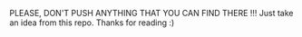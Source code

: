 PLEASE, DON'T PUSH ANYTHING THAT YOU CAN FIND THERE !!! Just take an idea from this repo. Thanks for reading :)
